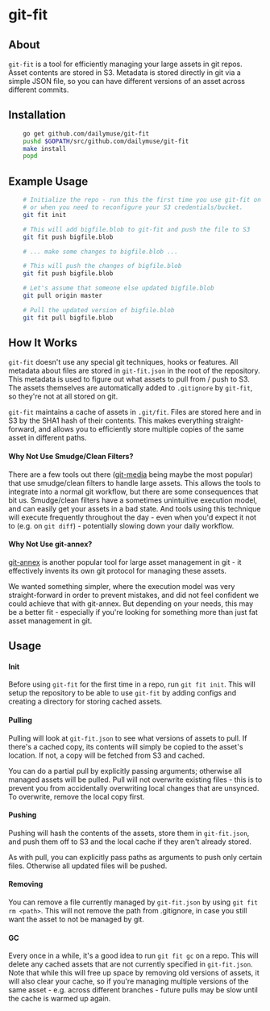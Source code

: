 # git-fit #

## About ##

`git-fit` is a tool for efficiently managing your large assets in git repos.
Asset contents are stored in S3. Metadata is stored directly in git via a
simple JSON file, so you can have different versions of an asset across
different commits.

## Installation ##

```bash
    go get github.com/dailymuse/git-fit
    pushd $GOPATH/src/github.com/dailymuse/git-fit
    make install
    popd
```

## Example Usage ##

```bash
    # Initialize the repo - run this the first time you use git-fit on a repo,
    # or when you need to reconfigure your S3 credentials/bucket.
    git fit init

    # This will add bigfile.blob to git-fit and push the file to S3
    git fit push bigfile.blob

    # ... make some changes to bigfile.blob ...

    # This will push the changes of bigfile.blob
    git fit push bigfile.blob

    # Let's assume that someone else updated bigfile.blob
    git pull origin master

    # Pull the updated version of bigfile.blob
    git fit pull bigfile.blob
```

## How It Works ##

`git-fit` doesn't use any special git techniques, hooks or features. All
metadata about files are stored in `git-fit.json` in the root of the
repository. This metadata is used to figure out what assets to pull from /
push to S3. The assets themselves are automatically added to `.gitignore` by
`git-fit`, so they're not at all stored on git.

`git-fit` maintains a cache of assets in `.git/fit`. Files are stored here and
in S3 by the SHA1 hash of their contents. This makes everything straight-
forward, and allows you to efficiently store multiple copies of the same asset
in different paths.

#### Why Not Use Smudge/Clean Filters? ####

There are a few tools out there
([git-media](https://github.com/schacon/git-media) being maybe the most
popular) that use smudge/clean filters to handle large assets. This allows the
tools to integrate into a normal git workflow, but there are some consequences
that bit us. Smudge/clean filters have a sometimes unintuitive execution
model, and can easily get your assets in a bad state. And tools using
this technique will execute frequently throughout the day - even when you'd
expect it not to (e.g. on `git diff`) - potentially slowing down your daily
workflow.

#### Why Not Use git-annex? ####

[git-annex](https://git-annex.branchable.com/) is another popular tool for
large asset management in git - it effectively invents its own git protocol
for managing these assets.

We wanted something simpler, where the execution model was very
straight-forward in order to prevent mistakes, and did not feel confident we
could achieve that with git-annex. But depending on your needs, this may be a
better fit - especially if you're looking for something more than just fat
asset management in git.

## Usage ##

#### Init ####

Before using `git-fit` for the first time in a repo, run `git fit init`. This
will setup the repository to be able to use `git-fit` by adding configs and
creating a directory for storing cached assets.

#### Pulling ####

Pulling will look at `git-fit.json` to see what versions of assets to pull.
If there's a cached copy, its contents will simply be copied to the asset's
location. If not, a copy will be fetched from S3 and cached.

You can do a partial pull by explicitly passing arguments; otherwise all
managed assets will be pulled. Pull will not overwrite existing files - this
is to prevent you from accidentally overwriting local changes that are
unsynced. To overwrite, remove the local copy first.

#### Pushing ####

Pushing will hash the contents of the assets, store them in `git-fit.json`,
and push them off to S3 and the local cache if they aren't already stored.

As with pull, you can explicitly pass paths as arguments to push only certain
files. Otherwise all updated files will be pushed.

#### Removing ####

You can remove a file currently managed by `git-fit.json` by using
`git fit rm <path>`. This will not remove the path from .gitignore, in case
you still want the asset to not be managed by git.

#### GC ####

Every once in a while, it's a good idea to run `git fit gc` on a repo. This
will delete any cached assets that are not currently specified in
`git-fit.json`. Note that while this will free up space by removing old
versions of assets, it will also clear your cache, so if you're managing
multiple versions of the same asset - e.g. across different branches - future
pulls may be slow until the cache is warmed up again.
